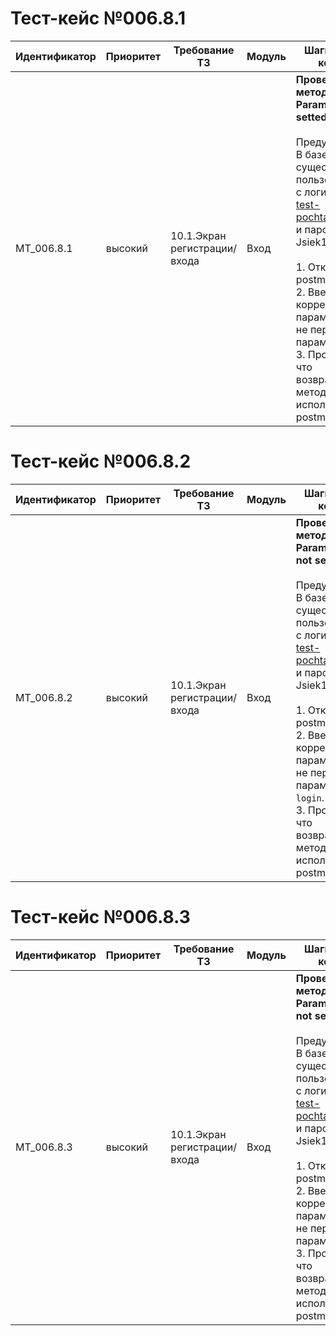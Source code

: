 # Тест-кейс №006.8.1

| Идентификатор | Приоритет | Требование ТЗ | Модуль | Шаги тест-кейса | Ожидаемый результат |
| ------------- | --------- | ------------- | ------ | --------------- | -------------------- |
| MT_006.8.1    | высокий   | 10.1\.Экран регистрации/входа | Вход | **Проверка метода (login Param rnd not setted).** <br><br>   Предусловие: В базе данных существует пользователь с логином test-pochta@mail.ru и паролем Jsiek1325!<br><br> 1\. Открыть postman. <br>2\. Ввести все корректные параметры, но не передать параметр `rnd`. <br>3\. Проверить, что возвращает метод, используя postman. | Запрос успешен. Сервер ответил как требуется. Возвращается ошибка 242 "Params not set fully". |

# Тест-кейс №006.8.2

| Идентификатор | Приоритет | Требование ТЗ | Модуль | Шаги тест-кейса | Ожидаемый результат |
| ------------- | --------- | ------------- | ------ | --------------- | -------------------- |
| MT_006.8.2    | высокий   | 10.1\.Экран регистрации/входа | Вход | **Проверка метода (login Param login not setted).** <br><br>   Предусловие: В базе данных существует пользователь с логином test-pochta@mail.ru и паролем Jsiek1325!<br><br> 1\. Открыть postman. <br>2\. Ввести все корректные параметры, но не передать параметр `login`. <br>3\. Проверить, что возвращает метод, используя postman. | Запрос успешен. Сервер ответил как требуется. Возвращается ошибка 242 "Params not set fully". |

# Тест-кейс №006.8.3

| Идентификатор | Приоритет | Требование ТЗ | Модуль | Шаги тест-кейса | Ожидаемый результат |
| ------------- | --------- | ------------- | ------ | --------------- | -------------------- |
| MT_006.8.3    | высокий   | 10.1\.Экран регистрации/входа | Вход | **Проверка метода (login Param hash not setted).** <br><br>   Предусловие: В базе данных существует пользователь с логином test-pochta@mail.ru и паролем Jsiek1325!<br><br> 1\. Открыть postman. <br>2\. Ввести все корректные параметры, но не передать параметр `hash`. <br>3\. Проверить, что возвращает метод, используя postman. | Запрос успешен. Сервер ответил как требуется. Возвращается ошибка 242 "Params not set fully". |
 

